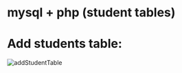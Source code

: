 # mysql + php (student tables)

# Add students table:

![addStudentTable](https://user-images.githubusercontent.com/11381376/123447888-56a7ed80-d5a8-11eb-97a6-78f93456bacf.jpeg)
